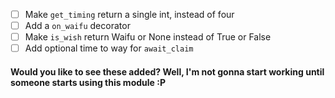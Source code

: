 - [ ] Make `get_timing` return a single int, instead of four
- [ ] Add a `on_waifu` decorator
- [ ] Make `is_wish` return Waifu or None instead of True or False
- [ ] Add optional time to way for `await_claim`

#### Would you like to see these added? Well, I'm not gonna start working until someone starts using this module :P
